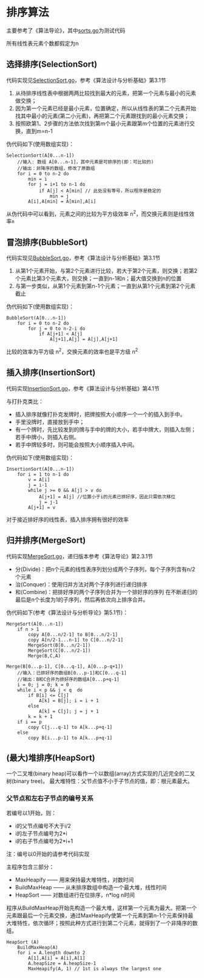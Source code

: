 # 排序算法
主要参考了《算法导论》，其中[sorts.go](sorts.go)为测试代码

所有线性表元素个数都假定为n

## 选择排序(SelectionSort)

代码实现见[SelectionSort.go](sorts/SelectionSort.go)，参考《算法设计与分析基础》第3.1节

1. 从待排序线性表中根据两两比较找到最大的元素，把第一个元素与最小的元素做交换；
2. 因为第一个元素已经是最小元素，位置确定，所以从线性表的第二个元素开始找其中最小的元素(第二小元素)，再把第二个元素跟找到的最小元素交换；
3. 按照欧第1、2步骤的方法依次找到第m个最小元素跟第m个位置的元素进行交换，直到m=n-1

伪代码如下(使用数组实现)：

```
SelectionSort(A[0...n-1])
    //输入: 数组 A[0...n-1]，其中元素是可排序的(即：可比较的)
    //输出：非降序的数组，修改了原数组
    for i = 0 to n-2 do
        min = i
        for j = i+1 to n-1 do
            if A[j] < A[min] // 此处没有等号，所以程序是稳定的
                min = j
        A[i],A[min] = A[min],A[i]
```

从伪代码中可以看到，元素之间的比较为平方级效率 n<sup>2</sup>，而交换元素则是线性效率`n`

## 冒泡排序(BubbleSort)

代码实现见[BubbleSort.go](sorts/BubbleSort.go)，参考《算法设计与分析基础》第3.1节

1. 从第1个元素开始，与第2个元素进行比较，若大于第2个元素，则交换；若第2个元素比第3个元素大，则交换；一直到n-1和n；最大值交换到n的位置
2. 与第一步类似，从第1个元素到第n-1个元素；一直到从第1个元素到第2个元素截止

伪代码如下(使用数组实现)：

```
BubbleSort(A[0...n-1])
    for i = 0 to n-2 do
        for j = 0 to n-2-i do
            if A[j+1] < A[j]
                A[j+1],A[j] = A[j],A[j+1]
```

比较的效率为平方级 n<sup>2</sup>，交换元素的效率也是平方级 n<sup>2</sup>

## 插入排序(InsertionSort)

代码实现[InsertionSort.go](sorts/InsertionSort.go)，参考《算法设计与分析基础》第4.1节

与打扑克类比：
* 插入排序就像打扑克发牌时，把牌按照大小顺序一个一个的插入到手中。
* 手里没牌时，直接放到手中；
* 有一个牌时，先比较发到的牌与手中的牌的大小，若手中牌大，则插入左侧；若手中牌小，则插入右侧。
* 若手中牌较多时，则可能会按照大小顺序插入中间。

伪代码如下(使用数组实现)：

```
InsertionSort(A[0...n-1])
    for i = 1 to n-1 do
        v = A[i]
        j = i-1
        while j >= 0 && A[j] > v do
            A[j+1] = A[j] //位置小于i的元素已排好序，因此只需依次移位
            j = j-1
        A[j+1] = v
```

对于接近排好序的线性表，插入排序拥有很好的效率

## 归并排序(MergeSort)

代码实现[MergeSort.go](sorts/MergeSort.go)，递归版本参考《算法导论》第2.3.1节

* 分(Divide)：把n个元素的线性表序列划分成两个子序列，每个子序列含有n/2个元素
* 治(Conquer)：使用归并方法对两个子序列进行递归排序
* 和(Combine)：把排好序的两个子序列合并为一个排好序的序列
在不断递归的最后是n个长度为1的子序列，然后再依次向上排序合并。

伪代码如下(参考《算法设计与分析导论》第5.1节)：

```
MergeSort(A[0...n-1])
    if n > 1
        copy A[0...n/2-1] to B[0...n/2-1]
        copy A[n/2-1...n-1] to C[0...n/2-1]
        MergeSort(B[0...n/2-1])
        MergeSort(C[0...n/2-1])
        Merge(B,C,A)

Merge(B[0...p-1], C[0...q-1], A[0...p-q+1])
    //输入：已排好序的数组B[0...p-1]和C[0...q-1]
    //输出：B和C合并为排好序的数组A[0...p+q-1]
    i = 0; j = 0; k = 0
    while i < p && j < q  do
        if B[i] <= C[j]
            A[k] = B[j]; i = i + 1
        else
            A[k] = C[j]; j = j + 1
        k = k + 1
    if i == p
        copy C[j...q-1] to A[k...p+q-1]
    else
        copy B[i...p-1] to A[k...p+q-1]

```

## (最大)堆排序(HeapSort)

一个二叉堆(binary heap)可以看作一个以数组(array)方式实现的几近完全的二叉树(binary tree)。
最大堆特性：父节点值不小于子节点的值，即：根元素最大。

### 父节点和左右子节点的编号关系

若编号以1开始，则：
* i的父节点编号不大于i/2
* i的左子节点编号为2*i
* i的右子节点编号为2*i+1

注：编号以0开始的请参考代码实现

主程序包含三部分：

* MaxHeapify —— 用来保持最大堆特性，对数时间
* BuildMaxHeap —— 从未排序数组中构造一个最大堆，线性时间
* HeapSort —— 对数组进行在位排序，n*log n时间

程序从BuildMaxHeap开始先构造一个最大堆，这样第一个元素为最大。把第一个元素跟最后一个元素交换，通过MaxHeapify使第一个元素到第n-1个元素保持最大堆特性，依次循环；按照此种方式进行到第二个元素，就得到了一个非降序的数组。

```
HeapSort (A)
    BuildMaxHeap(A)
    for i = A.length downto 2
        A[1],A[i] = A[i],A[1]
        A.heapSize = A.heapSize-1
        MaxHeapify(A, 1) // 1st is always the largest one
```